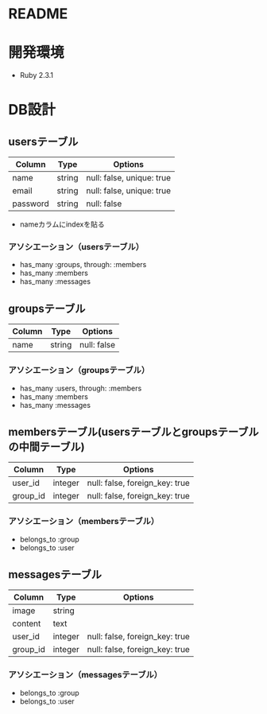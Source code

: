 # README

# 開発環境
* Ruby 2.3.1

# DB設計

## usersテーブル

|Column|Type|Options|
|------|----|-------|
|name|string|null: false, unique: true|
|email|string|null: false, unique: true|
|password|string|null: false|
* nameカラムにindexを貼る

### アソシエーション（usersテーブル）
- has_many :groups, through: :members
- has_many :members
- has_many :messages

## groupsテーブル

|Column|Type|Options|
|------|----|-------|
|name|string|null: false|

### アソシエーション（groupsテーブル）
- has_many :users, through: :members
- has_many :members
- has_many :messages

## membersテーブル(usersテーブルとgroupsテーブルの中間テーブル)

|Column|Type|Options|
|------|----|-------|
|user_id|integer|null: false, foreign_key: true|
|group_id|integer|null: false, foreign_key: true|

### アソシエーション（membersテーブル）
- belongs_to :group
- belongs_to :user

## messagesテーブル

|Column|Type|Options|
|------|----|-------|
|image|string||
|content|text||
|user_id|integer|null: false, foreign_key: true|
|group_id|integer|null: false, foreign_key: true|

### アソシエーション（messagesテーブル）
- belongs_to :group
- belongs_to :user


